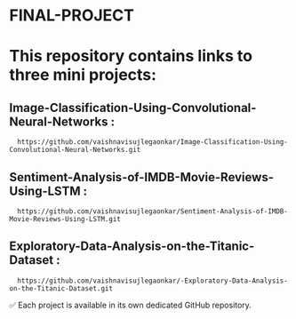 # FINAL-PROJECT


# This repository contains links to three mini projects:

## Image-Classification-Using-Convolutional-Neural-Networks : 
      https://github.com/vaishnavisujlegaonkar/Image-Classification-Using-Convolutional-Neural-Networks.git

## Sentiment-Analysis-of-IMDB-Movie-Reviews-Using-LSTM : 
      https://github.com/vaishnavisujlegaonkar/Sentiment-Analysis-of-IMDB-Movie-Reviews-Using-LSTM.git

## Exploratory-Data-Analysis-on-the-Titanic-Dataset :
      https://github.com/vaishnavisujlegaonkar/-Exploratory-Data-Analysis-on-the-Titanic-Dataset.git


✅ Each project is available in its own dedicated GitHub repository. 
